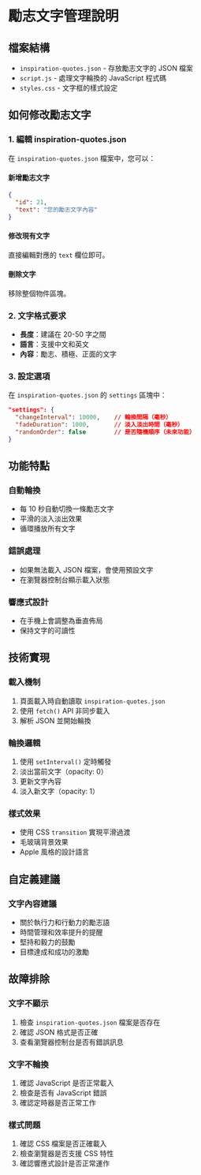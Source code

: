 # 勵志文字管理說明

## 檔案結構

- `inspiration-quotes.json` - 存放勵志文字的 JSON 檔案
- `script.js` - 處理文字輪換的 JavaScript 程式碼
- `styles.css` - 文字框的樣式設定

## 如何修改勵志文字

### 1. 編輯 inspiration-quotes.json

在 `inspiration-quotes.json` 檔案中，您可以：

#### 新增勵志文字
```json
{
  "id": 21,
  "text": "您的勵志文字內容"
}
```

#### 修改現有文字
直接編輯對應的 `text` 欄位即可。

#### 刪除文字
移除整個物件區塊。

### 2. 文字格式要求

- **長度**：建議在 20-50 字之間
- **語言**：支援中文和英文
- **內容**：勵志、積極、正面的文字

### 3. 設定選項

在 `inspiration-quotes.json` 的 `settings` 區塊中：

```json
"settings": {
  "changeInterval": 10000,    // 輪換間隔（毫秒）
  "fadeDuration": 1000,       // 淡入淡出時間（毫秒）
  "randomOrder": false        // 是否隨機順序（未來功能）
}
```

## 功能特點

### 自動輪換
- 每 10 秒自動切換一條勵志文字
- 平滑的淡入淡出效果
- 循環播放所有文字

### 錯誤處理
- 如果無法載入 JSON 檔案，會使用預設文字
- 在瀏覽器控制台顯示載入狀態

### 響應式設計
- 在手機上會調整為垂直佈局
- 保持文字的可讀性

## 技術實現

### 載入機制
1. 頁面載入時自動讀取 `inspiration-quotes.json`
2. 使用 `fetch()` API 非同步載入
3. 解析 JSON 並開始輪換

### 輪換邏輯
1. 使用 `setInterval()` 定時觸發
2. 淡出當前文字（opacity: 0）
3. 更新文字內容
4. 淡入新文字（opacity: 1）

### 樣式效果
- 使用 CSS `transition` 實現平滑過渡
- 毛玻璃背景效果
- Apple 風格的設計語言

## 自定義建議

### 文字內容建議
- 關於執行力和行動力的勵志語
- 時間管理和效率提升的提醒
- 堅持和毅力的鼓勵
- 目標達成和成功的激勵

## 故障排除

### 文字不顯示
1. 檢查 `inspiration-quotes.json` 檔案是否存在
2. 確認 JSON 格式是否正確
3. 查看瀏覽器控制台是否有錯誤訊息

### 文字不輪換
1. 確認 JavaScript 是否正常載入
2. 檢查是否有 JavaScript 錯誤
3. 確認定時器是否正常工作

### 樣式問題
1. 確認 CSS 檔案是否正確載入
2. 檢查瀏覽器是否支援 CSS 特性
3. 確認響應式設計是否正常運作
